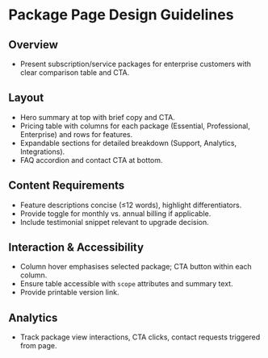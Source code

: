# Package Page Design Guidelines

## Overview
- Present subscription/service packages for enterprise customers with clear comparison table and CTA.

## Layout
- Hero summary at top with brief copy and CTA.
- Pricing table with columns for each package (Essential, Professional, Enterprise) and rows for features.
- Expandable sections for detailed breakdown (Support, Analytics, Integrations).
- FAQ accordion and contact CTA at bottom.

## Content Requirements
- Feature descriptions concise (≤12 words), highlight differentiators.
- Provide toggle for monthly vs. annual billing if applicable.
- Include testimonial snippet relevant to upgrade decision.

## Interaction & Accessibility
- Column hover emphasises selected package; CTA button within each column.
- Ensure table accessible with `scope` attributes and summary text.
- Provide printable version link.

## Analytics
- Track package view interactions, CTA clicks, contact requests triggered from page.
